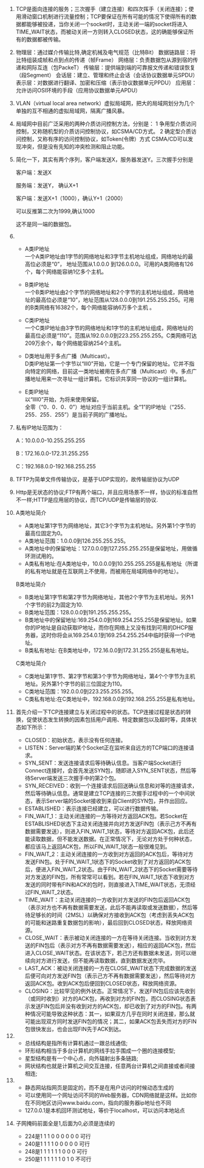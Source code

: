1. TCP是面向连接的服务；三次握手（建立连接）和四次挥手（关闭连接）；使用滑动窗口机制进行流量控制；TCP要保证在所有可能的情况下使得所有的数据都能够被投递，当你关闭一个socket时，主动关闭一端的socket将进入TIME_WAIT状态，而被动关闭一方则转入CLOSED状态，这的确能够保证所有的数据都被传输。

2. 物理层：通过媒介传输比特,确定机械及电气规范（比特Bit）
       数据链路层：将比特组装成帧和点到点的传递（帧Frame）
       网络层：负责数据包从源到宿的传递和网际互连（包PackeT）
       传输层：提供端到端的可靠报文传递和错误恢复（段Segment）
       会话层：建立、管理和终止会话（会话协议数据单元SPDU）
       表示层：对数据进行翻译、加密和压缩（表示协议数据单元PPDU）
       应用层：允许访问OSI环境的手段（应用协议数据单元APDU）
       
3. VLAN（virtual local area network）虚拟局域网，把大的局域网划分为几个单独的互不相通的虚拟局域网，隔离广播风暴。

4. 局域网中目前广泛采用的两种介质访问控制方法，分别是：
   1 争用型介质访问控制，又称随机型的介质访问控制协议，如CSMA/CD方式。
   2 确定型介质访问控制，又称有序的访问控制协议，如Token(令牌）方式
   CSMA/CD可以发现冲突，但是没有先知的冲突检测和阻止功能。
   
5. 简化一下，其实有两个序列，客户端发送X，服务器发送Y。三次握手分别是
   
   客户端：发送X
   
   服务端：发送Y， 确认X+1 
   
   客户端：发送X+1（1000），确认Y+1（2000）
   
   可以反推第二次为1999,确认1000
   
   这不是同一端的数据包。
   
6. - A类IP地址  
   一个A类IP地址由1字节的网络地址和3字节主机地址组成，网络地址的最高位必须是“0”， 地址范围从1.0.0.0 到126.0.0.0。可用的A类网络有126个，每个网络能容纳1亿多个主机。  
   
   - B类IP地址  
   一个B类IP地址由2个字节的网络地址和2个字节的主机地址组成，网络地址的最高位必须是“10”，地址范围从128.0.0.0到191.255.255.255。可用的B类网络有16382个，每个网络能容纳6万多个主机 。  
   
   - C类IP地址  
   一个C类IP地址由3字节的网络地址和1字节的主机地址组成，网络地址的最高位必须是“110”。范围从192.0.0.0到223.255.255.255。C类网络可达209万余个，每个网络能容纳254个主机。  
   
   - D类地址用于多点广播（Multicast）。  
   D类IP地址第一个字节以“lll0”开始，它是一个专门保留的地址。它并不指向特定的网络，目前这一类地址被用在多点广播（Multicast）中。多点广播地址用来一次寻址一组计算机，它标识共享同一协议的一组计算机。  
   
   - E类IP地址  
   以“llll0”开始，为将来使用保留。  
   全零（“0．0．0．0”）地址对应于当前主机。全“1”的IP地址（“255．255．255．255”）是当前子网的广播地址。
   
7. 私有IP地址范围为：

   A：10.0.0.0-10.255.255.255
   
   B：172.16.0.0-172.31.255.255
   
   C：192.168.0.0-192.168.255.255
   
8. TFTP为简单文件传输协议，是基于UDP实现的，故传输层协议为UDP

9. Http是无状态的协议;FTP有两个端口，并且应用场景不一样，协议的标准自然不一样;HTTP是应用层的协议，而TCP/UDP是传输层的协议.

10. A类地址简介

    - A类地址第1字节为网络地址，其它3个字节为主机地址。另外第1个字节的最高位固定为0。
    - A类地址范围：1.0.0.0到126.255.255.255。
    - A类地址中的保留地址：127.0.0.0到127.255.255.255是保留地址，用做循环测试用的。
    - A类私有地址:在A类地址中，10.0.0.0到10.255.255.255是私有地址（所谓的私有地址就是在互联网上不使用，而被用在局域网络中的地址）。
    
    B类地址简介
    
    - B类地址第1字节和第2字节为网络地址，其他2个字节为主机地址。另外1个字节的前2为固定为10.
    - B类地址范围：128.0.0.0到191.255.255.255。
    - B类地址中的保留地址:169.254.0.0到169.254.255.255是保留地址。如果你的IP地址是自动获取IP地址，而你在网络上又没有找到可用的DHCP服务器，这时你将会从169.254.0.1到169.254.255.254中临时获得一个IP地址。
    - B类私有地址: 在B类地址中，172.16.0.0到172.31.255.255是私有地址。
    
    C类地址简介
    
    - C类地址第1字节、第2字节和第3个字节为网络地址，第4个个字节为主机地址。另外第1个字节的前三位固定为110。
    - C类地址范围：192.0.0.0到223.255.255.255。
    - C类私有地址:在C类地址中，192.168.0.0到192.168.255.255是私有地址。
    
11. 首先介绍一下TCP连接建立与关闭过程中的状态。TCP连接过程是状态的转换，促使状态发生转换的因素包括用户调用、特定数据包以及超时等，具体状态如下所示：

    - CLOSED：初始状态，表示没有任何连接。
    - LISTEN：Server端的某个Socket正在监听来自远方的TCP端口的连接请求。
    - SYN_SENT：发送连接请求后等待确认信息。当客户端Socket进行Connect连接时，会首先发送SYN包，随即进入SYN_SENT状态，然后等待Server端发送三次握手中的第2个包。
    - SYN_RECEIVED：收到一个连接请求后回送确认信息和对等的连接请求，然后等待确认信息。通常是建立TCP连接的三次握手过程中的一个中间状态，表示Server端的Socket接收到来自Client的SYN包，并作出回应。
    - ESTABLISHED：表示连接已经建立，可以进行数据传输。
    - FIN_WAIT_1：主动关闭连接的一方等待对方返回ACK包。若Socket在ESTABLISHED状态下主动关闭连接并向对方发送FIN包（表示己方不再有数据需要发送），则进入FIN_WAIT_1状态，等待对方返回ACK包，此后还能读取数据，但不能发送数据。在正常情况下，无论对方处于何种状态，都应该马上返回ACK包，所以FIN_WAIT_1状态一般很难见到。
    - FIN_WAIT_2：主动关闭连接的一方收到对方返回的ACK包后，等待对方发送FIN包。处于FIN_WAIT_1状态下的Socket收到了对方返回的ACK包后，便进入FIN_WAIT_2状态。由于FIN_WAIT_2状态下的Socket需要等待对方发送的FIN包，所有常常可以看到。若在FIN_WAIT_1状态下收到对方发送的同时带有FIN和ACK的包时，则直接进入TIME_WAIT状态，无须经过FIN_WAIT_2状态。
    - TIME_WAIT：主动关闭连接的一方收到对方发送的FIN包后返回ACK包（表示对方也不再有数据需要发送，此后不能再读取或发送数据），然后等待足够长的时间（2MSL）以确保对方接收到ACK包（考虑到丢失ACK包的可能和迷路重复数据包的影响），最后回到CLOSED状态，释放网络资源。
    - CLOSE_WAIT：表示被动关闭连接的一方在等待关闭连接。当收到对方发送的FIN包后（表示对方不再有数据需要发送），相应的返回ACK包，然后进入CLOSE_WAIT状态。在该状态下，若己方还有数据未发送，则可以继续向对方进行发送，但不能再读取数据，直到数据发送完毕。
    - LAST_ACK：被动关闭连接的一方在CLOSE_WAIT状态下完成数据的发送后便可向对方发送FIN包（表示己方不再有数据需要发送），然后等待对方返回ACK包。收到ACK包后便回到CLOSED状态，释放网络资源。
    - CLOSING：比较罕见的例外状态。正常情况下，发送FIN包后应该先收到（或同时收到）对方的ACK包，再收到对方的FIN包，而CLOSING状态表示发送FIN包后并没有收到对方的ACK包，却已收到了对方的FIN包。有两种情况可能导致这种状态：其一，如果双方几乎在同时关闭连接，那么就可能出现双方同时发送FIN包的情况；其二，如果ACK包丢失而对方的FIN包很快发出，也会出现FIN先于ACK到达。

12. 
    - 总线结构是指所有计算机通过一跟总线通信;
    - 环形结构相当于多台计算机的网线手拉手围成一个圈的连接模型;
    - 星型结构是有一个中心点，向外辐射出多条链路;
    - 网状结构也就是计算机之间交互连接，任意两台计算机之间直接或者间接相连;

13. - 静态网站指网页是固定的，而不是在用户访问的时候动态生成的
    - 可以使用同一个网址访问不同的Web服务器，CDN网络就是这样。比如你在不同地区访问www.baidu.com，指向的服务器ip地址也不同
    - 127.0.0.1是本机回环测试地址，等价于localhost，可以访问本地站点

14. 子网掩码前面全是1,后面为0,必须是连续的
    - 224是1 1 1 0 0 0 0 0 0 可行
    - 240是1 1 1 1 0 0 0 0 0 可行
    - 248是1 1 1 1 1 1 0 0 0 可行
    - 250是1 1 1 1 1 1 0 1 0 不可行